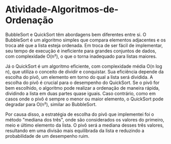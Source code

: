 # Atividade-Algoritmos-de-Ordenação

BubbleSort e QuickSort têm abordagens bem diferentes entre si. O BubbleSort é um algoritmo simples que compara elementos adjacentes e os troca até que a lista esteja ordenada. Em troca de ser fácil de implementar, seu tempo de execução é ineficiente para grandes conjuntos de dados, com complexidade O(n²), o que o torna inadequado para listas maiores.

Já o QuickSort é um algoritmo eficiente, com complexidade média O(n log n), que utiliza o conceito de dividir e conquistar. Sua eficiência depende da escolha do pivô, um elemento em torno do qual a lista será dividida. A escolha do pivô é crucial para o desempenho do QuickSort. Se o pivô for bem escolhido, o algoritmo pode realizar a ordenação de maneira rápida, dividindo a lista em duas partes quase iguais. Caso contrário, como em casos onde o pivô é sempre o menor ou maior elemento, o QuickSort pode degradar para O(n²), similar ao BubbleSort.

Por causa disso, a estratégia de escolha do pivô que implementei foi o método "mediana dos três", onde são considerados os valores do primeiro, meio e último elemento da lista. O pivô será a mediana desses três valores, resultando em uma divisão mais equilibrada da lista e reduzindo a probabilidade de um desempenho ruim.
